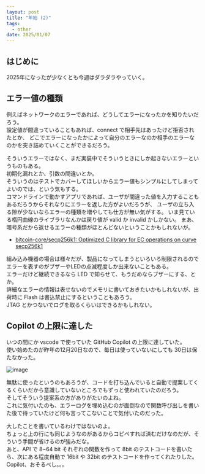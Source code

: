 ```yaml
---
layout: post
title: "年始 (2)"
tags:
  - other
date: 2025/01/07
---
```


## はじめに

2025年になったが少なくとも今週はダラダラやっていく。

## エラー値の種類

例えばネットワークのエラーであれば、どうしてエラーになったかを知りたいだろう。  
設定値が間違っていることもあれば、connect で相手先はあったけど拒否されたとか、
どこでエラーになったかによって自分のエラーなのか相手のエラーなのかを突き詰めていくことができるだろう。

そういうエラーではなく、まだ実装中でそういうときにしか起きないエラーというものもある。  
初期化漏れとか、引数の間違いとか。  
そういうのはテストでカバーしてほしいからエラー値もシンプルにしてしまってよいのでは、という気もする。  
コマンドラインで動かすアプリであれば、ユーザが間違った値を入力することもあるだろうからそれなりにエラーを返した方がよいだろうが、
ユーザの立ち入る隙が少ないならエラーの種類を増やしても仕方が無い気がする。
いま見ている楕円曲線のライブラリなんかは戻り値が valid か invalid かしかない。
まあ、暗号系だから返せるエラーの種類がほとんどないということかもしれないが。

* [bitcoin-core/secp256k1: Optimized C library for EC operations on curve secp256k1](https://github.com/bitcoin-core/secp256k1/tree/master)

組み込み機器の場合は様々だが、製品になってしまうといろいろ制限されるのでエラーを表すのがブザーやLEDの点滅程度しか出来ないこともある。  
エラーだけど継続できるなら LED で知らせて、もうだめならブザーにする、とか。  
詳細なエラーの情報は表せないのでメモリに書いておきたいかもしれないが、出荷時に Flash は書込禁止にするということもあろう。  
JTAG とかつないでログを取るくらいはできるかもしれない。

## Copilot の上限に達した

いつの間にか vscode で使っていた GitHub Copilot の上限に達していた。  
使い始めたのが昨年の12月20日なので、毎日は使っていないにしても 30日は保たなかった。

![image](images/20250107a-1.png)

無駄に使ったというのもあろうが、コードを打ち込んでいると自動で提案してくるくらいだから意識していないところでもずっと使われていたのだろう。  
そしてそういう提案系の方がありがたいのよね。  
これに気付いたのも、エラーログを埋め込むのが面倒なので関数呼び出しを書いた後で待っていたけど何も言ってこないことで気付いたのだった。

大したことを書いているわけではないのよ。  
ちょっと上の行にも同じようなのがあるからコピペすれば済むだけなのだが、そういう手間が省けるのが強みだな。  
あと、API で 8~64 bit それぞれの関数を作って 8bit のテストコードを書いたら、次にある程度自動で 16bit や 32bit のテストコードを作ってくれたりした。  
Copilot、おそるべし。。。
